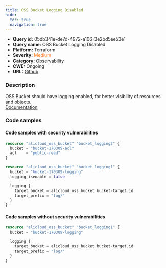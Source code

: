 ```yaml
---
title: OSS Bucket Logging Disabled
hide:
  toc: true
  navigation: true
---
```


<style>
  .highlight .hll {
    background-color: #ff171742;
  }
  .md-content {
    max-width: 1100px;
    margin: 0 auto;
  }
</style>

-   **Query id:** 05db341e-de7d-4972-a106-3e2bd5ee53e1
-   **Query name:** OSS Bucket Logging Disabled
-   **Platform:** Terraform
-   **Severity:** <span style="color:#ff7213">Medium</span>
-   **Category:** Observability
-   **CWE:** Ongoing
-   **URL:** [Github](https://github.com/DataDog/kics/tree/master/assets/queries/terraform/alicloud/oss_bucket_logging_disabled)

### Description
OSS Bucket should have logging enabled, for better visibility of resources and objects.<br>
[Documentation](https://registry.terraform.io/providers/aliyun/alicloud/latest/docs/resources/oss_bucket#logging)

### Code samples
#### Code samples with security vulnerabilities
```tf title="Positive test num. 1 - tf file" hl_lines="1"
resource "alicloud_oss_bucket" "bucket_logging2" {
  bucket = "bucket-170309-acl"
  acl    = "public-read"
}

```
```tf title="Positive test num. 2 - tf file" hl_lines="3"
resource "alicloud_oss_bucket" "bucket_logging1" {
  bucket = "bucket-170309-logging"
  logging_isenable = false

  logging {
    target_bucket = alicloud_oss_bucket.bucket-target.id
    target_prefix = "log/"
  }
}

```


#### Code samples without security vulnerabilities
```tf title="Negative test num. 1 - tf file"
resource "alicloud_oss_bucket" "bucket_logging1" {
  bucket = "bucket-170309-logging"

  logging {
    target_bucket = alicloud_oss_bucket.bucket-target.id
    target_prefix = "log/"
  }
}

```
